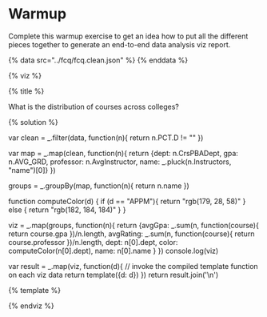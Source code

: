 # Warmup

Complete this warmup exercise to get an idea how to put all the different pieces
together to generate an end-to-end data analysis viz report.

<a name="top"/>
<div id="autonav"></div>

{% data src="../fcq/fcq.clean.json" %}
{% enddata %}

{% viz %}

{% title %}

What is the distribution of courses across colleges?

{% solution %}

var clean = _.filter(data, function(n){
    return n.PCT.D != ""
})

var map = _.map(clean, function(n){
  return {dept: n.CrsPBADept, gpa: n.AVG_GRD, professor: n.AvgInstructor, name: _.pluck(n.Instructors, "name")[0]}
})

groups =  _.groupBy(map, function(n){
  return n.name
})


function computeColor(d) {
    if (d == "APPM"){
        return "rgb(179, 28, 58)"
    }
    else {
        return "rgb(182, 184, 184)"
    }
}

viz =  _.map(groups, function(n){
    return {avgGpa: _.sum(n, function(course){
                return course.gpa
            })/n.length,
            avgRating: _.sum(n, function(course){
                return course.professor
            })/n.length,
            dept: n[0].dept,
            color: computeColor(n[0].dept),
            name: n[0].name }
})
console.log(viz)

var result = _.map(viz, function(d){
         // invoke the compiled template function on each viz data
         return template({d: d})
     })
return result.join('\n')

{% template %}

<circle cx="${d.avgRating*100}" 
        cy="${500-d.avgGpa*100}" 
        r = 2
        stroke="${d.color}" 
        stroke-width="3" 
        fill="${d.color}"
        style="opacity:0.4"
        />

{% endviz %}
